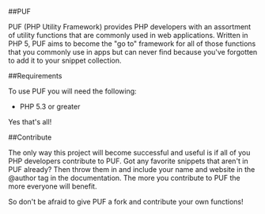 ##PUF

PUF (PHP Utility Framework) provides PHP developers with an assortment of utility functions that are commonly used in web applications. 
Written in PHP 5, PUF aims to become the "go to" framework for all of those functions that you commonly use in apps but can never find
because you've forgotten to add it to your snippet collection.

##Requirements

To use PUF you will need the following:

* PHP 5.3 or greater

Yes that's all!

##Contribute

The only way this project will become successful and useful is if all of you PHP developers contribute to PUF. Got any favorite snippets
that aren't in PUF already? Then throw them in and include your name and website in the @author tag in the documentation. The more you contribute
to PUF the more everyone will benefit.

So don't be afraid to give PUF a fork and contribute your own functions!
